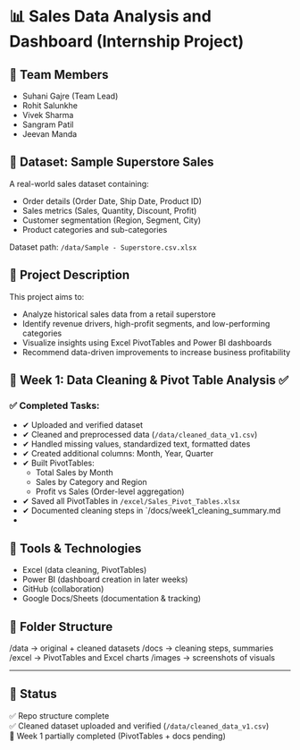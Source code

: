 # 📊 Sales Data Analysis and Dashboard (Internship Project)

## 👥 Team Members
- Suhani Gajre (Team Lead)
- Rohit Salunkhe
- Vivek Sharma
- Sangram Patil
- Jeevan Manda

## 📁 Dataset: Sample Superstore Sales
A real-world sales dataset containing:
- Order details (Order Date, Ship Date, Product ID)
- Sales metrics (Sales, Quantity, Discount, Profit)
- Customer segmentation (Region, Segment, City)
- Product categories and sub-categories

Dataset path: `/data/Sample - Superstore.csv.xlsx`

## 📝 Project Description
This project aims to:
- Analyze historical sales data from a retail superstore
- Identify revenue drivers, high-profit segments, and low-performing categories
- Visualize insights using Excel PivotTables and Power BI dashboards
- Recommend data-driven improvements to increase business profitability

## 📆 Week 1: Data Cleaning & Pivot Table Analysis ✅
### ✅ Completed Tasks:
- ✔ Uploaded and verified dataset  
- ✔ Cleaned and preprocessed data (`/data/cleaned_data_v1.csv`)  
- ✔ Handled missing values, standardized text, formatted dates  
- ✔ Created additional columns: Month, Year, Quarter  
- ✔ Built PivotTables:
  - Total Sales by Month  
  - Sales by Category and Region  
  - Profit vs Sales (Order-level aggregation)  
- ✔ Saved all PivotTables in `/excel/Sales_Pivot_Tables.xlsx`
- ✔ Documented cleaning steps in `/docs/week1_cleaning_summary.md
- 
## 🧰 Tools & Technologies
- Excel (data cleaning, PivotTables)
- Power BI (dashboard creation in later weeks)
- GitHub (collaboration)
- Google Docs/Sheets (documentation & tracking)

## 📂 Folder Structure


/data     → original + cleaned datasets
/docs     → cleaning steps, summaries
/excel    → PivotTables and Excel charts
/images   → screenshots of visuals


---

## 🚀 Status
✅ Repo structure complete  
✅ Cleaned dataset uploaded and verified (`/data/cleaned_data_v1.csv`)  
🔄 Week 1 partially completed (PivotTables + docs pending)
